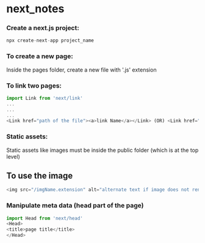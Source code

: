 # next_notes

### Create a next.js project:
```javascript
npx create-next-app project_name
```

### To create a new page:
Inside the pages folder, create a new file with '.js' extension

### To link two pages:
```javascript
import Link from 'next/link'
...
...
...
<Link href="path of the file"><a>link Name</a></Link> (OR) <Link href="path of the file"><button>Button name</button></Link>
```

### Static assets:
Static assets like images must be inside the public folder (which is at the top level)
## To use the image
```javascript
<img src="/imgName.extension" alt="alternate text if image does not render"/>
```

### Manipulate meta data (head part of the page)
```javascript
import Head from 'next/head'
<Head>
<title>page title</title>
</Head>
```

